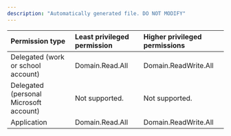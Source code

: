 ```yaml
---
description: "Automatically generated file. DO NOT MODIFY"
---
```


|Permission type|Least privileged permission|Higher privileged permissions|
|:---|:---|:---|
|Delegated (work or school account)|Domain.Read.All|Domain.ReadWrite.All|
|Delegated (personal Microsoft account)|Not supported.|Not supported.|
|Application|Domain.Read.All|Domain.ReadWrite.All|

